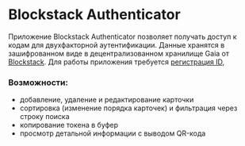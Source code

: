 # Blockstack Authenticator

Приложение Blockstack Authenticator позволяет получать доступ к кодам для двухфакторной аутентификации. Данные хранятся в зашифрованном виде в децентрализованном хранилище Gaia от [Blockstack](http://blockstack.org). Для работы приложения требуется [регистрация ID](https://browser.blockstack.org/sign-up), 

### Возможности:
- добавление, удаление и редактирование карточки
- сортировка (изменение порядка карточек) и фильтрация через строку поиска
- копирование токена в буфер
- просмотр детальной информации с выводом QR-кода
